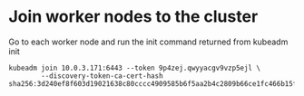 # Join worker nodes to the cluster

Go to each worker node and run the init command returned from kubeadm init

```
kubeadm join 10.0.3.171:6443 --token 9p4zej.qwyyacgv9vzp5ejl \
        --discovery-token-ca-cert-hash sha256:3d240ef8f603d19021638c80cccc4909585b6f5aa2b4c2809b66ce1fc466b15f
```